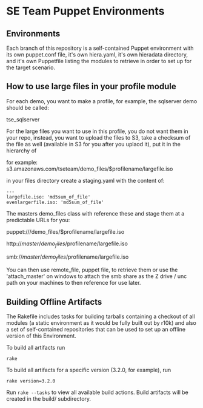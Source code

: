 # SE Team Puppet Environments # 

## Environments ##

Each branch of this repository is a self-contained Puppet environment with its
own puppet.conf file, it's own hiera.yaml, it's own hieradata directory, and
it's own Puppetfile listing the modules to retrieve in order to set up for the
target scenario.


## How to use large files in your profile module ##

For each demo, you want to make a profile, for example, the sqlserver demo should be called:

tse_sqlserver

For the large files you want to use in this profile, you do not want them in
your repo, instead, you want to upload the files to S3, take a checksum of the
file as well (available in S3 for you after you uplaod it), put it in the
hierarchy of

for example:
s3.amazonaws.com/tseteam/demo_files/$profilename/largefile.iso

in your files directory create a staging.yaml with the content of:

    ---
    largefile.iso: 'md5sum_of_file'
    evenlargerfile.iso: 'md5sum_of_file'

The masters demo_files class with reference these and stage them at a
predictable URLs for you:

puppet:///demo_files/$profilename/largefile.iso

http://$master/demo_files/$profilename/largefile.iso

smb://$master/demo_files/$profilename/largefile.iso

You can then use remote_file, puppet file, to retrieve them or use the
'attach_master' on windows to attach the smb share as the Z drive / unc path on
your machines to then reference for use later.

## Building Offline Artifacts ##

The Rakefile includes tasks for building tarballs containing a checkout of all
modules (a static environment as it would be fully built out by r10k) and also
a set of self-contained repositories that can be used to set up an offline
version of this Environment.

To build all artifacts run

    rake

To build all artifacts for a specific version (3.2.0, for example), run

    rake version=3.2.0

Run `rake --tasks` to view all available build actions. Build artifacts will be
created in the build/ subdirectory.

